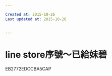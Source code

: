 ```yaml
---

Created at: 2015-10-26
Last updated at: 2015-10-26


---
```


# line store序號～已給妹碧


EB2772EDCCBA5CAP

